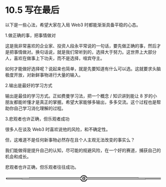# 10.5 写在最后

以下是一些心法，希望大家在入局 Web3 时都能渐渐具备平稳的心态。

1.做正确的事，把事情做对

这是我非常喜欢的企业家、投资人段永平常说的一句话，要先做正确的事，然后才是把事情做对。换句话说，就是我们常听到的，选择大于努力。这世界上大部分人，喜欢在做事上下功夫，而不是选择，喧宾夺主。

如何才能做好选择呢？说起来也简单，就是先要知道有什么可以选。这就要求头脑极度开放，对新鲜事物进行大量的输入。

2.输出是最好的学习方式

输出是最佳的学习方式。正如费曼学习法，把一个概念 / 知识讲到能让 8 岁的小朋友都能听懂才是真正的掌握。希望大家能够多输出，多多交流。这个过程也是帮助你自己学习消化理解的过程。

3.悲观者也许正确，但乐观者成功

很多人在谈及 Web3 时喜欢说他的风险，和不确定性。

但，这难道不是任何新事物必然存在且个人主观无法改变的事实么？

我们能做得是提升自己的认知，尽可能的规避风险，在一个好的赛道，捕获自己的机会和成长。

悲观者也许正确，但乐观者往往成功。

![](img/d2c5514a55bab876d48116f023b6bdd6.png)